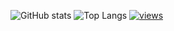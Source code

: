 ![GitHub stats](https://github-readme-stats.vercel.app/api?username=csdroit&show_icons=true&theme=tokyonight)
![Top Langs](https://github-readme-stats.vercel.app/api/top-langs/?username=csdroit&theme=tokyonight)
<a href="https://github.com/rjsamra"><img alt="views" title="Github views" src="https://freshidea.com/jonah/app/ghpvc/"/></a>

